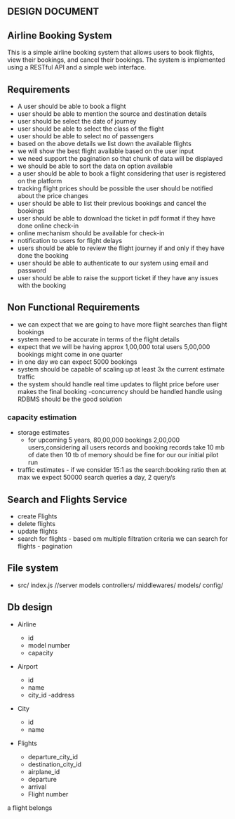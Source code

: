 ## DESIGN DOCUMENT

## Airline Booking System

This is a simple airline booking system that allows users to book flights, view their bookings, and cancel their bookings. The system is implemented using a RESTful API and a simple web interface.

## Requirements
- A user should be able to book a flight
- user should be able to mention the source and destination details 
- user should be select the date of journey
- user should be able to select the class of the flight
- user should be able to select no of passengers
- based on the above details we list down the available flights
- we will show the best flight available based on the user input
- we need support the pagination so that chunk of data will be displayed
- we should be able to sort the data on option available
- a user should be able to book a flight considering that user is registered on the platform 
- tracking flight prices should be possible the user should be notified about the price changes
- user should be able to list their previous bookings  and cancel the bookings
- user should be able to download the ticket in pdf format if they have done online check-in 
- online mechanism should be available for check-in
- notification to users for flight delays
- users should be able to review the flight journey if and only if they have done the booking
- user should be able to authenticate to our system  using email and password 
- user should be able to raise the support ticket if they have any issues with the booking


## Non Functional Requirements
- we can expect that  we are going to have more flight searches than flight bookings
- system need to be accurate in terms of the flight details
- expect that we will be having approx 1,00,000 total users 5,00,000 bookings might come in one quarter
-  in one day we can expect 5000 bookings
- system should be capable of scaling up at least 3x the current estimate traffic 
- the system  should handle real time updates to flight price before user makes the final booking
-concurrency should be handled handle using RDBMS should be the good solution 

### capacity estimation
- storage estimates
    - for upcoming  5 years, 80,00,000 bookings 2,00,000 users,considering all users records and booking records take 10 mb of date then 10 tb of memory should be fine for our our initial pilot run
- traffic estimates - if we consider 15:1 as the search:booking ratio  then at max we expect 50000 search queries a day, 2 query/s


## Search and Flights Service
- create Flights
- delete flights
- update flights
- search for flights
        - based om multiple filtration criteria we can search for flights
        - pagination

 

## File system
- src/
   index.js //server
   models
   controllers/
   middlewares/
   models/
   config/

## Db design
- Airline
  - id
  - model number
  - capacity

- Airport
  - id
  - name
  - city_id
  -address

- City
  - id
  - name

- Flights
  - departure_city_id
  - destination_city_id
  - airplane_id
  - departure
  - arrival
  - Flight number

a flight belongs




